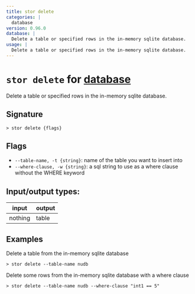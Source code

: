 ```yaml
---
title: stor delete
categories: |
  database
version: 0.96.0
database: |
  Delete a table or specified rows in the in-memory sqlite database.
usage: |
  Delete a table or specified rows in the in-memory sqlite database.
---
```

<!-- This file is automatically generated. Please edit the command in https://github.com/nushell/nushell instead. -->

# `stor delete` for [database](/commands/categories/database.md)

<div class='command-title'>Delete a table or specified rows in the in-memory sqlite database.</div>

## Signature

```> stor delete {flags} ```

## Flags

 -  `--table-name, -t {string}`: name of the table you want to insert into
 -  `--where-clause, -w {string}`: a sql string to use as a where clause without the WHERE keyword


## Input/output types:

| input   | output |
| ------- | ------ |
| nothing | table  |

## Examples

Delete a table from the in-memory sqlite database
```nu
> stor delete --table-name nudb

```

Delete some rows from the in-memory sqlite database with a where clause
```nu
> stor delete --table-name nudb --where-clause "int1 == 5"

```
